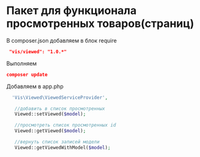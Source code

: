 # Пакет для функционала просмотренных товаров(страниц)

В composer.json добавляем в блок require
```json
 "vis/viewed": "1.0.*"
```

Выполняем
```json
composer update
```

Добавляем в app.php
```php
  'Vis\Viewed\ViewedServiceProvider',
```

```php
   //добавить в список просмотренных
   Viewed::setViewed($model);

   //просмотреть список просмотренных id
   Viewed::getViewed($model);

   //вернуть список записей модели
   Viewed::getViewedWithModel($model);
```